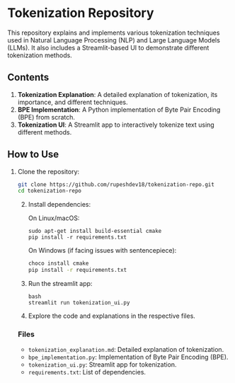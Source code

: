 # Tokenization Repository

This repository explains and implements various tokenization techniques used in Natural Language Processing (NLP) and Large Language Models (LLMs). It also includes a Streamlit-based UI to demonstrate different tokenization methods.

## Contents

1. **Tokenization Explanation**: A detailed explanation of tokenization, its importance, and different techniques.
2. **BPE Implementation**: A Python implementation of Byte Pair Encoding (BPE) from scratch.
3. **Tokenization UI**: A Streamlit app to interactively tokenize text using different methods.

## How to Use

1. Clone the repository:

   ```bash
   git clone https://github.com/rupeshdev18/tokenization-repo.git
   cd tokenization-repo
   ```
   2. Install dependencies:

      On Linux/macOS:

      ```sudo
      sudo apt-get install build-essential cmake
      pip install -r requirements.txt
      ```
      On Windows (if facing issues with sentencepiece):

      ```bash
      choco install cmake
      pip install -r requirements.txt

      ```
   3. Run the streamlit app:

      ```
      bash
      streamlit run tokenization_ui.py
      ```
   4. Explore the code and explanations in the respective files.

   ### Files


   * `tokenization_explanation.md`: Detailed explanation of tokenization.
   * `bpe_implementation.py`: Implementation of Byte Pair Encoding (BPE).
   * `tokenization_ui.py`: Streamlit app for tokenization.
   * `requirements.txt`: List of dependencies.
